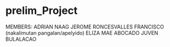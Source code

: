 # prelim_Project

MEMBERS:
ADRIAN NAAG
JEROME RONCESVALLES
FRANCISCO (nakalimutan pangalan/apelyido) 
ELIZA MAE ABOCADO 
JUVEN BULALACAO 
